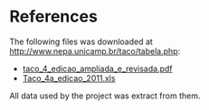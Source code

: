 # References

The following files was downloaded at http://www.nepa.unicamp.br/taco/tabela.php:

- [taco_4_edicao_ampliada_e_revisada.pdf](./taco_4_edicao_ampliada_e_revisada.pdf)
- [Taco_4a_edicao_2011.xls](./Taco_4a_edicao_2011.xls)

All data used by the project was extract from them.